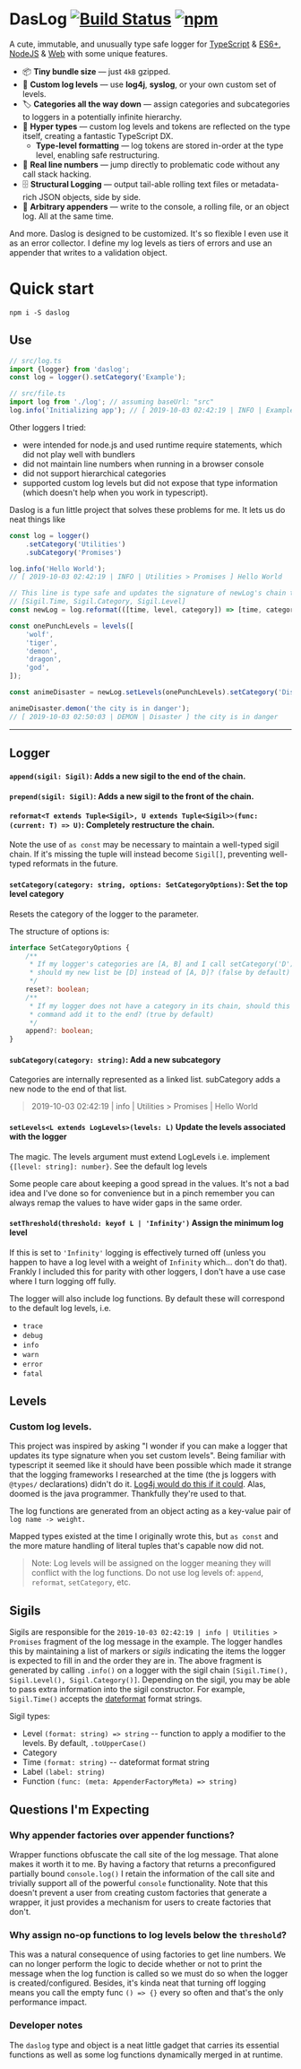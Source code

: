 # DasLog [![Build Status](https://travis-ci.com/paarthenon/daslog.svg?branch=master)](https://travis-ci.com/paarthenon/daslog) [![npm](https://img.shields.io/npm/v/daslog)](https://www.npmjs.com/package/daslog)

A cute, immutable, and unusually type safe logger for [TypeScript](https://www.typescriptlang.org/) & [ES6+](http://es6-features.org/), [NodeJS](https://nodejs.org/en/) & [Web](https://webpack.js.org/) with some unique features.

- 📦 **Tiny bundle size** — just `4kB` gzipped.
- 📶 **Custom log levels** — use **log4j**, **syslog**, or your own custom set of levels.
- 🏷️ **Categories all the way down** — assign categories and subcategories to loggers in a potentially infinite hierarchy.
- 🧠 **Hyper types** — custom log levels and tokens are reflected on the type itself, creating a fantastic TypeScript DX.
    - **Type-level formatting** — log tokens are stored in-order at the type level, enabling safe restructuring.
- 🎯 **Real line numbers** — jump directly to problematic code without any call stack hacking.
- 🗄️ **Structural Logging** — output tail-able rolling text files or metadata-rich JSON objects, side by side.
- 📝 **Arbitrary appenders** — write to the console, a rolling file, or an object log. All at the same time.

And more. Daslog is designed to be customized. It's so flexible I even use it as an error collector. I define my log levels as tiers of errors and use an appender that writes to a validation object.

# Quick start

    npm i -S daslog

## Use

```typescript
// src/log.ts
import {logger} from 'daslog';
const log = logger().setCategory('Example');

// src/file.ts
import log from './log'; // assuming baseUrl: "src"
log.info('Initializing app'); // [ 2019-10-03 02:42:19 | INFO | Example ] Initializing app
```

Other loggers I tried:
 * were intended for node.js and used runtime require statements, which did not play well with bundlers
 * did not maintain line numbers when running in a browser console
 * did not support hierarchical categories
 * supported custom log levels but did not expose that type information (which doesn't help when you work in typescript).

Daslog is a fun little project that solves these problems for me. It lets us do neat things like

```typescript
const log = logger()
    .setCategory('Utilities')
    .subCategory('Promises')

log.info('Hello World');
// [ 2019-10-03 02:42:19 | INFO | Utilities > Promises ] Hello World

// This line is type safe and updates the signature of newLog's chain to
// [Sigil.Time, Sigil.Category, Sigil.Level]
const newLog = log.reformat(([time, level, category]) => [time, category, level] as const);

const onePunchLevels = levels([
    'wolf',
    'tiger',
    'demon',
    'dragon',
    'god',
]);

const animeDisaster = newLog.setLevels(onePunchLevels).setCategory('Disaster');

animeDisaster.demon('the city is in danger');
// [ 2019-10-03 02:50:03 | DEMON | Disaster ] the city is in danger
```
****
## Logger

#### `append(sigil: Sigil)`: Adds a new sigil to the end of the chain.
#### `prepend(sigil: Sigil)`: Adds a new sigil to the front of the chain.
#### `reformat<T extends Tuple<Sigil>, U extends Tuple<Sigil>>(func: (current: T) => U)`: Completely restructure the chain.

Note the use of `as const` may be necessary to maintain a well-typed sigil chain. If it's missing the tuple will instead become `Sigil[]`, preventing well-typed reformats in the future.

#### `setCategory(category: string, options: SetCategoryOptions)`: Set the top level category

Resets the category of the logger to the parameter. 

The structure of options is:
```typescript
interface SetCategoryOptions {
    /**
     * If my logger's categories are [A, B] and I call setCategory('D'), 
     * should my new list be [D] instead of [A, D]? (false by default)
     */
    reset?: boolean;
    /**
     * If my logger does not have a category in its chain, should this
     * command add it to the end? (true by default)
     */
    append?: boolean;
}
```

#### `subCategory(category: string)`: Add a new subcategory

Categories are internally represented as a linked list. subCategory adds a new node to the end of that list.

> 2019-10-03 02:42:19 | info | Utilities > Promises | Hello World

#### `setLevels<L extends LogLevels>(levels: L)` Update the levels associated with the logger

The magic. The levels argument must extend LogLevels i.e. implement `{[level: string]: number}`. See the default log levels

Some people care about keeping a good spread in the values. It's not a bad idea and I've done so for convenience but in a pinch remember you can always remap the values to have wider gaps in the same order.

#### `setThreshold(threshold: keyof L | 'Infinity')` Assign the minimum log level

If this is set to `'Infinity'` logging is effectively turned off (unless you happen to have a log level with a weight of `Infinity` which... don't do that). Frankly I included this for parity with other loggers, I don't have a use case where I turn logging off fully.

The logger will also include log functions. By default these will correspond to the default log levels, i.e.
* `trace` 
* `debug`
* `info`
* `warn`
* `error`
* `fatal`

## Levels

### Custom log levels.

This project was inspired by asking "I wonder if you can make a logger that updates its type signature when you set custom levels". Being familiar with typescript it seemed like it should have been possible which made it strange that the logging frameworks I researched at the time (the js loggers with `@types/` declarations) didn't do it. [Log4j would do this if it could](https://logging.apache.org/log4j/2.x/manual/customloglevels.html#Adding_or_Replacing_Log_Levels). Alas, doomed is the java programmer. Thankfully they're used to that.

The log functions are generated from an object acting as a key-value pair of `log name -> weight.` 

Mapped types existed at the time I originally wrote this, but `as const` and the more mature handling of literal tuples that's capable now did not.

> Note: Log levels will be assigned on the logger meaning they will conflict with the log functions. Do not use log levels of: `append`, `reformat`, `setCategory`, etc.

## Sigils

Sigils are responsible for the `2019-10-03 02:42:19 | info | Utilities > Promises` fragment of the log message in the example. The logger handles this by maintaining a list of markers or *sigils* indicating the items the logger is expected to fill in and the order they are in. The above fragment is generated by calling `.info()` on a logger with the sigil chain `[Sigil.Time(), Sigil.Level(), Sigil.Category()]`. Depending on the sigil, you may be able to pass extra information into the sigil constructor. For example, `Sigil.Time()` accepts the [dateformat](https://github.com/felixge/node-dateformat) format strings.

Sigil types:

 * Level `(format: string) => string` -- function to apply a modifier to the levels. By default, `.toUpperCase()`
 * Category
 * Time `(format: string)` -- dateformat format string
 * Label `(label: string)`
 * Function `(func: (meta: AppenderFactoryMeta) => string)`

## Questions I'm Expecting

### Why appender factories over appender functions?

Wrapper functions obfuscate the call site of the log message. That alone makes it worth it to me. By having a factory that returns a preconfigured partially bound `console.log()` I retain the information of the call site and trivially support all of the powerful `console` functionality. Note that this doesn't prevent a user from creating custom factories that generate a wrapper, it just provides a mechanism for users to create factories that don't.

### Why assign no-op functions to log levels below the `threshold`?

This was a natural consequence of using factories to get line numbers. We can no longer perform the logic to decide whether or not to print the message when the log function is called so we must do so when the logger is created/configured. Besides, it's kinda neat that turning off logging means you call the empty func `() => {}` every so often and that's the only performance impact. 


### Developer notes

The `daslog` type and object is a neat little gadget that carries its essential functions as well as some log functions dynamically merged in at runtime.